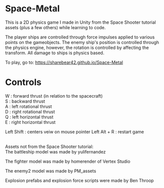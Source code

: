 # Space-Metal

This is a 2D physics game I made in Unity from the Space Shooter tutorial assets (plus a few others) while learning to code. 

The player ships are controlled through force impulses applied to various points on the gameobjects. The enemy ship's
position is controlled through the physics engine, however, the rotation is controlled by affecting the transform. 
All damage to ships is physics based.

To play, go to: https://sharebear42.github.io/Space-Metal

# Controls

W : forward thrust (in relation to the spacecraft)  
S : backward thrust  
A : left rotational thrust  
D : right rotational thrust  
Q : left horizontal thrust  
E : right horizontal thrust  

Left Shift : centers veiw on mouse pointer
Left Alt + R : restart game
<br />
<br />

Assets not from the Space Shooter tutorial:  
The battleship model was made by yulifernandez

The fighter model was made by homerender of Vertex Studio

The enemy2 model was made by PM_assets

Explosion prefabs and explosion force scripts were made by Ben Throop
